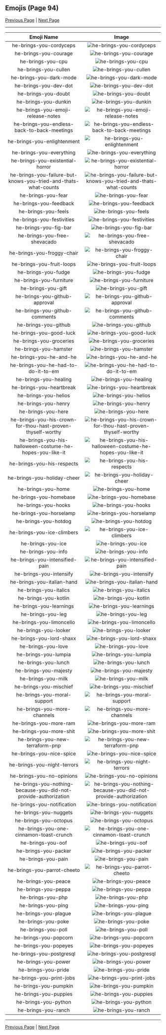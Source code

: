 
## Emojis (Page 94)

[Previous Page](/docs/hc/page-h-0093.md)
  | [Next Page](/docs/hc/page-h-0095.md)

<hr />

|Emoji Name|Image|
| :-: | :-: |
|he-brings-you-cordyceps| ![he-brings-you-cordyceps](/emojis/hc/he-brings-you-cordyceps.png)|
|he-brings-you-courage| ![he-brings-you-courage](/emojis/hc/he-brings-you-courage.png)|
|he-brings-you-cpu| ![he-brings-you-cpu](/emojis/hc/he-brings-you-cpu.png)|
|he-brings-you-cullen| ![he-brings-you-cullen](/emojis/hc/he-brings-you-cullen.png)|
|he-brings-you-dark-mode| ![he-brings-you-dark-mode](/emojis/hc/he-brings-you-dark-mode.jpg)|
|he-brings-you-dev-dot| ![he-brings-you-dev-dot](/emojis/hc/he-brings-you-dev-dot.png)|
|he-brings-you-doubt| ![he-brings-you-doubt](/emojis/hc/he-brings-you-doubt.png)|
|he-brings-you-dunkin| ![he-brings-you-dunkin](/emojis/hc/he-brings-you-dunkin.png)|
|he-brings-you-emoji-release-notes| ![he-brings-you-emoji-release-notes](/emojis/hc/he-brings-you-emoji-release-notes.gif)|
|he-brings-you-endless-back-to-back-meetings| ![he-brings-you-endless-back-to-back-meetings](/emojis/hc/he-brings-you-endless-back-to-back-meetings.png)|
|he-brings-you-enlightenment| ![he-brings-you-enlightenment](/emojis/hc/he-brings-you-enlightenment.png)|
|he-brings-you-everything| ![he-brings-you-everything](/emojis/hc/he-brings-you-everything.gif)|
|he-brings-you-existential-horror| ![he-brings-you-existential-horror](/emojis/hc/he-brings-you-existential-horror.png)|
|he-brings-you-failure-but-knows-you-tried-and-thats-what-counts| ![he-brings-you-failure-but-knows-you-tried-and-thats-what-counts](/emojis/hc/he-brings-you-failure-but-knows-you-tried-and-thats-what-counts.png)|
|he-brings-you-fear| ![he-brings-you-fear](/emojis/hc/he-brings-you-fear.png)|
|he-brings-you-feedback| ![he-brings-you-feedback](/emojis/hc/he-brings-you-feedback.png)|
|he-brings-you-feels| ![he-brings-you-feels](/emojis/hc/he-brings-you-feels.png)|
|he-brings-you-festivities| ![he-brings-you-festivities](/emojis/hc/he-brings-you-festivities.png)|
|he-brings-you-fig-bar| ![he-brings-you-fig-bar](/emojis/hc/he-brings-you-fig-bar.png)|
|he-brings-you-free-shevacado| ![he-brings-you-free-shevacado](/emojis/hc/he-brings-you-free-shevacado.png)|
|he-brings-you-froggy-chair| ![he-brings-you-froggy-chair](/emojis/hc/he-brings-you-froggy-chair.png)|
|he-brings-you-fruit-loops| ![he-brings-you-fruit-loops](/emojis/hc/he-brings-you-fruit-loops.gif)|
|he-brings-you-fudge| ![he-brings-you-fudge](/emojis/hc/he-brings-you-fudge.png)|
|he-brings-you-furniture| ![he-brings-you-furniture](/emojis/hc/he-brings-you-furniture.png)|
|he-brings-you-gift| ![he-brings-you-gift](/emojis/hc/he-brings-you-gift.png)|
|he-brings-you-github-approval| ![he-brings-you-github-approval](/emojis/hc/he-brings-you-github-approval.png)|
|he-brings-you-github-comments| ![he-brings-you-github-comments](/emojis/hc/he-brings-you-github-comments.png)|
|he-brings-you-github| ![he-brings-you-github](/emojis/hc/he-brings-you-github.png)|
|he-brings-you-good-luck| ![he-brings-you-good-luck](/emojis/hc/he-brings-you-good-luck.png)|
|he-brings-you-groceries| ![he-brings-you-groceries](/emojis/hc/he-brings-you-groceries.png)|
|he-brings-you-hamster| ![he-brings-you-hamster](/emojis/hc/he-brings-you-hamster.png)|
|he-brings-you-he-and-he| ![he-brings-you-he-and-he](/emojis/hc/he-brings-you-he-and-he.png)|
|he-brings-you-he-had-to-do-it-to-em| ![he-brings-you-he-had-to-do-it-to-em](/emojis/hc/he-brings-you-he-had-to-do-it-to-em.png)|
|he-brings-you-healing| ![he-brings-you-healing](/emojis/hc/he-brings-you-healing.png)|
|he-brings-you-heartbreak| ![he-brings-you-heartbreak](/emojis/hc/he-brings-you-heartbreak.png)|
|he-brings-you-helios| ![he-brings-you-helios](/emojis/hc/he-brings-you-helios.png)|
|he-brings-you-henry| ![he-brings-you-henry](/emojis/hc/he-brings-you-henry.png)|
|he-brings-you-here| ![he-brings-you-here](/emojis/hc/he-brings-you-here.png)|
|he-brings-you-his-crown-for-thou-hast-proven-thyself-worthy| ![he-brings-you-his-crown-for-thou-hast-proven-thyself-worthy](/emojis/hc/he-brings-you-his-crown-for-thou-hast-proven-thyself-worthy.png)|
|he-brings-you-his-halloween-costume-he-hopes-you-like-it| ![he-brings-you-his-halloween-costume-he-hopes-you-like-it](/emojis/hc/he-brings-you-his-halloween-costume-he-hopes-you-like-it.png)|
|he-brings-you-his-respects| ![he-brings-you-his-respects](/emojis/hc/he-brings-you-his-respects.png)|
|he-brings-you-holiday-cheer| ![he-brings-you-holiday-cheer](/emojis/hc/he-brings-you-holiday-cheer.png)|
|he-brings-you-home| ![he-brings-you-home](/emojis/hc/he-brings-you-home.png)|
|he-brings-you-homebase| ![he-brings-you-homebase](/emojis/hc/he-brings-you-homebase.png)|
|he-brings-you-hooks| ![he-brings-you-hooks](/emojis/hc/he-brings-you-hooks.png)|
|he-brings-you-horselamp| ![he-brings-you-horselamp](/emojis/hc/he-brings-you-horselamp.png)|
|he-brings-you-hotdog| ![he-brings-you-hotdog](/emojis/hc/he-brings-you-hotdog.png)|
|he-brings-you-ice-climbers| ![he-brings-you-ice-climbers](/emojis/hc/he-brings-you-ice-climbers.png)|
|he-brings-you-ice| ![he-brings-you-ice](/emojis/hc/he-brings-you-ice.png)|
|he-brings-you-info| ![he-brings-you-info](/emojis/hc/he-brings-you-info.png)|
|he-brings-you-intensified-pain| ![he-brings-you-intensified-pain](/emojis/hc/he-brings-you-intensified-pain.gif)|
|he-brings-you-intensify| ![he-brings-you-intensify](/emojis/hc/he-brings-you-intensify.gif)|
|he-brings-you-italian-hand| ![he-brings-you-italian-hand](/emojis/hc/he-brings-you-italian-hand.png)|
|he-brings-you-italics| ![he-brings-you-italics](/emojis/hc/he-brings-you-italics.png)|
|he-brings-you-kotlin| ![he-brings-you-kotlin](/emojis/hc/he-brings-you-kotlin.png)|
|he-brings-you-learnings| ![he-brings-you-learnings](/emojis/hc/he-brings-you-learnings.png)|
|he-brings-you-leg| ![he-brings-you-leg](/emojis/hc/he-brings-you-leg.png)|
|he-brings-you-limoncello| ![he-brings-you-limoncello](/emojis/hc/he-brings-you-limoncello.png)|
|he-brings-you-looker| ![he-brings-you-looker](/emojis/hc/he-brings-you-looker.png)|
|he-brings-you-lord-shaxx| ![he-brings-you-lord-shaxx](/emojis/hc/he-brings-you-lord-shaxx.png)|
|he-brings-you-love| ![he-brings-you-love](/emojis/hc/he-brings-you-love.png)|
|he-brings-you-lumpia| ![he-brings-you-lumpia](/emojis/hc/he-brings-you-lumpia.png)|
|he-brings-you-lunch| ![he-brings-you-lunch](/emojis/hc/he-brings-you-lunch.png)|
|he-brings-you-majesty| ![he-brings-you-majesty](/emojis/hc/he-brings-you-majesty.png)|
|he-brings-you-milk| ![he-brings-you-milk](/emojis/hc/he-brings-you-milk.png)|
|he-brings-you-mischief| ![he-brings-you-mischief](/emojis/hc/he-brings-you-mischief.png)|
|he-brings-you-moral-support| ![he-brings-you-moral-support](/emojis/hc/he-brings-you-moral-support.png)|
|he-brings-you-more-channels| ![he-brings-you-more-channels](/emojis/hc/he-brings-you-more-channels.png)|
|he-brings-you-more-ram| ![he-brings-you-more-ram](/emojis/hc/he-brings-you-more-ram.png)|
|he-brings-you-more-shit| ![he-brings-you-more-shit](/emojis/hc/he-brings-you-more-shit.png)|
|he-brings-you-new-terraform-pnp| ![he-brings-you-new-terraform-pnp](/emojis/hc/he-brings-you-new-terraform-pnp.png)|
|he-brings-you-nice-spice| ![he-brings-you-nice-spice](/emojis/hc/he-brings-you-nice-spice.png)|
|he-brings-you-night-terrors| ![he-brings-you-night-terrors](/emojis/hc/he-brings-you-night-terrors.png)|
|he-brings-you-no-opinions| ![he-brings-you-no-opinions](/emojis/hc/he-brings-you-no-opinions.png)|
|he-brings-you-nothing-because-you-did-not-provide-authorization| ![he-brings-you-nothing-because-you-did-not-provide-authorization](/emojis/hc/he-brings-you-nothing-because-you-did-not-provide-authorization.png)|
|he-brings-you-notification| ![he-brings-you-notification](/emojis/hc/he-brings-you-notification.png)|
|he-brings-you-nuggets| ![he-brings-you-nuggets](/emojis/hc/he-brings-you-nuggets.png)|
|he-brings-you-octopus| ![he-brings-you-octopus](/emojis/hc/he-brings-you-octopus.png)|
|he-brings-you-one-cinnamon-toast-crunch| ![he-brings-you-one-cinnamon-toast-crunch](/emojis/hc/he-brings-you-one-cinnamon-toast-crunch.png)|
|he-brings-you-oof| ![he-brings-you-oof](/emojis/hc/he-brings-you-oof.png)|
|he-brings-you-packer| ![he-brings-you-packer](/emojis/hc/he-brings-you-packer.png)|
|he-brings-you-pain| ![he-brings-you-pain](/emojis/hc/he-brings-you-pain.png)|
|he-brings-you-parrot-cheeto| ![he-brings-you-parrot-cheeto](/emojis/hc/he-brings-you-parrot-cheeto.png)|
|he-brings-you-peace| ![he-brings-you-peace](/emojis/hc/he-brings-you-peace.png)|
|he-brings-you-peppa| ![he-brings-you-peppa](/emojis/hc/he-brings-you-peppa.png)|
|he-brings-you-php| ![he-brings-you-php](/emojis/hc/he-brings-you-php.png)|
|he-brings-you-ping| ![he-brings-you-ping](/emojis/hc/he-brings-you-ping.png)|
|he-brings-you-plague| ![he-brings-you-plague](/emojis/hc/he-brings-you-plague.png)|
|he-brings-you-poke| ![he-brings-you-poke](/emojis/hc/he-brings-you-poke.png)|
|he-brings-you-poll| ![he-brings-you-poll](/emojis/hc/he-brings-you-poll.png)|
|he-brings-you-popcorn| ![he-brings-you-popcorn](/emojis/hc/he-brings-you-popcorn.png)|
|he-brings-you-popeyes| ![he-brings-you-popeyes](/emojis/hc/he-brings-you-popeyes.png)|
|he-brings-you-postgresql| ![he-brings-you-postgresql](/emojis/hc/he-brings-you-postgresql.png)|
|he-brings-you-power| ![he-brings-you-power](/emojis/hc/he-brings-you-power.png)|
|he-brings-you-pride| ![he-brings-you-pride](/emojis/hc/he-brings-you-pride.png)|
|he-brings-you-print-jobs| ![he-brings-you-print-jobs](/emojis/hc/he-brings-you-print-jobs.png)|
|he-brings-you-pumpkin| ![he-brings-you-pumpkin](/emojis/hc/he-brings-you-pumpkin.png)|
|he-brings-you-puppies| ![he-brings-you-puppies](/emojis/hc/he-brings-you-puppies.png)|
|he-brings-you-python| ![he-brings-you-python](/emojis/hc/he-brings-you-python.png)|
|he-brings-you-ranch| ![he-brings-you-ranch](/emojis/hc/he-brings-you-ranch.png)|

<hr/>

[Previous Page](/docs/hc/page-h-0093.md)
  | [Next Page](/docs/hc/page-h-0095.md)
